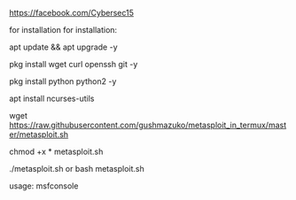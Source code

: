    https://facebook.com/Cybersec15

   for installation for installation:

   apt update && apt upgrade -y

   pkg install wget curl openssh git -y

   pkg install python python2 -y

   apt install ncurses-utils

   wget https://raw.githubusercontent.com/gushmazuko/metasploit_in_termux/master/metasploit.sh

   chmod +x * metasploit.sh

   ./metasploit.sh  or bash metasploit.sh

   usage:
   msfconsole
